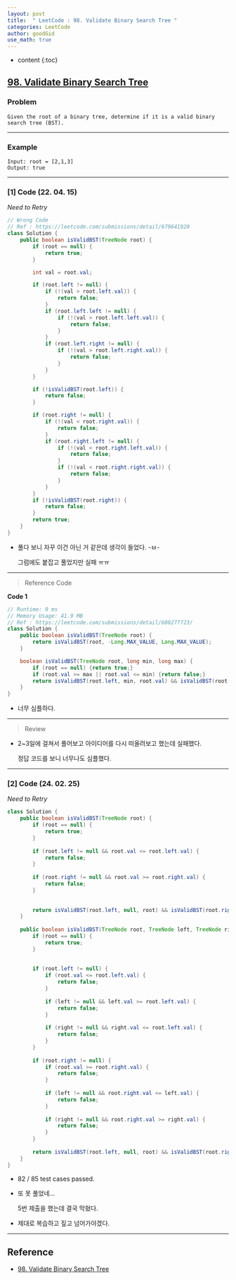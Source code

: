 ```yaml
---
layout: post
title:  " LeetCode : 98. Validate Binary Search Tree "
categories: LeetCode
author: goodGid
use_math: true
---
```

* content
{:toc}

## [98. Validate Binary Search Tree](https://leetcode.com/problems/validate-binary-search-tree)

### Problem

```
Given the root of a binary tree, determine if it is a valid binary search tree (BST).
```


---

### Example

```
Input: root = [2,1,3]
Output: true
```

---

### [1] Code (22. 04. 15)

*Need to Retry*

``` java
// Wrong Code
// Ref : https://leetcode.com/submissions/detail/679641920
class Solution {
    public boolean isValidBST(TreeNode root) {
        if (root == null) {
            return true;
        }

        int val = root.val;

        if (root.left != null) {
            if (!(val > root.left.val)) {
                return false;
            }
            if (root.left.left != null) {
                if (!(val > root.left.left.val)) {
                    return false;
                }
            }
            if (root.left.right != null) {
                if (!(val > root.left.right.val)) {
                    return false;
                }
            }
        }

        if (!isValidBST(root.left)) {
            return false;
        }

        if (root.right != null) {
            if (!(val < root.right.val)) {
                return false;
            }
            if (root.right.left != null) {
                if (!(val < root.right.left.val)) {
                    return false;
                }
                if (!(val < root.right.right.val)) {
                    return false;
                }
            }
        }
        if (!isValidBST(root.right)) {
            return false;
        }
        return true;
    }
}
```

* 풀다 보니 자꾸 이건 아닌 거 같은데 생각이 들었다. -ㅂ-

  그럼에도 붙잡고 풀었지만 실패 ㅠㅠ

---

> Reference Code

**Code 1**

``` java
// Runtime: 0 ms
// Memory Usage: 41.9 MB
// Ref : https://leetcode.com/submissions/detail/680277723/
class Solution {
    public boolean isValidBST(TreeNode root) {
        return isValidBST(root, -Long.MAX_VALUE, Long.MAX_VALUE);
    }

    boolean isValidBST(TreeNode root, long min, long max) {
        if (root == null) {return true;}
        if (root.val >= max || root.val <= min) {return false;}
        return isValidBST(root.left, min, root.val) && isValidBST(root.right, root.val, max);
    }
}
```

* 너무 심플하다.

---

> Review

* 2~3일에 걸쳐서 풀어보고 아이디어를 다시 떠올려보고 했는데 실패했다.

  정답 코드를 보니 너무나도 심플했다.

---


### [2] Code (24. 02. 25)

*Need to Retry*

``` java
class Solution {
    public boolean isValidBST(TreeNode root) {
        if (root == null) {
            return true;
        }
        
        if (root.left != null && root.val <= root.left.val) {
            return false;
        }
        
        if (root.right != null && root.val >= root.right.val) {
            return false;
        }
        
        
        return isValidBST(root.left, null, root) && isValidBST(root.right, root, null);
    }
    
    public boolean isValidBST(TreeNode root, TreeNode left, TreeNode right) {
        if (root == null) {
            return true;
        }
        
        
        if (root.left != null) {
            if (root.val <= root.left.val) {
                return false;
            }
            
            if (left != null && left.val >= root.left.val) {
                return false;
            }
            
            if (right != null && right.val <= root.left.val) {
                return false;
            }
        }
        
        if (root.right != null) {
            if (root.val >= root.right.val) {
                return false;
            }
            
            if (left != null && root.right.val <= left.val) {
                return false;
            }
            
            if (right != null && root.right.val >= right.val) {
                return false;
            }
        }
        
        return isValidBST(root.left, null, root) && isValidBST(root.right, root, null);
    } 
}
```

* 82 / 85 test cases passed.

* 또 못 풀었네...

  5번 제출을 했는데 결국 막혔다.

* 제대로 복습하고 짚고 넘어가야겠다.

---

## Reference

* [98. Validate Binary Search Tree](https://leetcode.com/problems/validate-binary-search-tree)